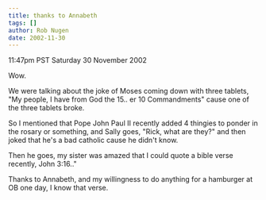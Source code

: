 ```yaml
---
title: thanks to Annabeth
tags: []
author: Rob Nugen
date: 2002-11-30
---
```


<p class=date>11:47pm PST Saturday 30 November 2002</p>

<p>Wow.</p>

<p>We were talking about the joke of Moses coming down with three
tablets, "My people, I have from God the 15.. er 10 Commandments"
cause one of the three tablets broke.</p>

<p>So I mentioned that Pope John Paul II recently added 4 thingies to
ponder in the rosary or something, and Sally goes, "Rick, what are
they?" and then joked that he's a bad catholic cause he didn't know.</p>

<p>Then he goes, my sister was amazed that I could quote a bible verse
recently, John 3:16.."</p>

<p>Thanks to Annabeth, and my willingness to do anything for a
hamburger at OB one day, I know that verse.</p>
